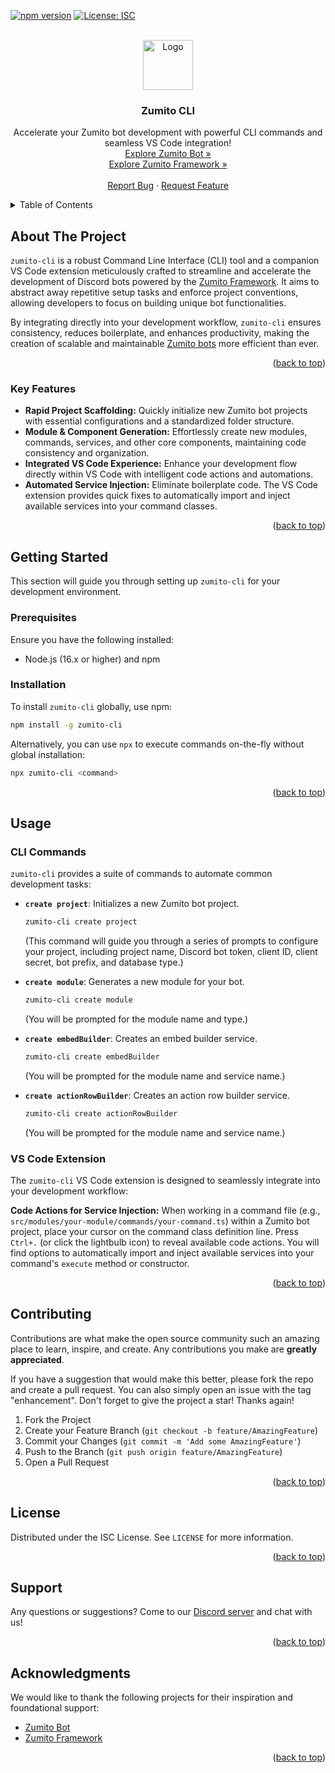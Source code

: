 <a name="readme-top"></a>

<!-- PROJECT SHIELDS -->
[![npm version](https://img.shields.io/npm/v/zumito-cli?style=for-the-badge)](https://www.npmjs.com/package/zumito-cli)
[![License: ISC](https://img.shields.io/badge/License-ISC-blue.svg?style=for-the-badge)](https://opensource.org/licenses/ISC)

<!-- PROJECT LOGO -->
<br />
<div align="center">
  <a href="https://github.com/ZumitoTeam/zumito-cli">
    <img src="https://media.discordapp.net/attachments/964297459327184906/1066399583896342649/d05ce5c0de25fd9afb4f5492f31f21fe.png" alt="Logo" width="80" height="80"/>
  </a>

  <h3 align="center">Zumito CLI</h3>

  <p align="center">
    Accelerate your Zumito bot development with powerful CLI commands and seamless VS Code integration!
    <br />
    <a href="https://github.com/ZumitoTeam/zumito-bot">Explore Zumito Bot »</a>
    <br />
    <a href="https://github.com/ZumitoTeam/zumito-framework">Explore Zumito Framework »</a>
    <br />
    <br />
    <a href="https://github.com/ZumitoTeam/zumito-cli/issues">Report Bug</a>
    ·
    <a href="https://github.com/ZumitoTeam/zumito-cli/issues">Request Feature</a>
  </p>
</div>


<!-- TABLE OF CONTENTS -->
<details>
  <summary>Table of Contents</summary>
  <ol>
    <li>
      <a href="#about-the-project">About The Project</a>
      <ul>
        <li><a href="#key-features">Key Features</a></li>
      </ul>
    </li>
    <li>
      <a href="#getting-started">Getting Started</a>
      <ul>
        <li><a href="#prerequisites">Prerequisites</a></li>
        <li><a href="#installation">Installation</a></li>
      </ul>
    </li>
    <li><a href="#usage">Usage</a></li>
    <li><a href="#contributing">Contributing</a></li>
    <li><a href="#license">License</a></li>
    <li><a href="#support">Support</a></li>
    <li><a href="#acknowledgments">Acknowledgments</a></li>
  </ol>
</details>


<!-- ABOUT THE PROJECT -->
## About The Project

`zumito-cli` is a robust Command Line Interface (CLI) tool and a companion VS Code extension meticulously crafted to streamline and accelerate the development of Discord bots powered by the [Zumito Framework](https://github.com/ZumitoTeam/zumito-framework). It aims to abstract away repetitive setup tasks and enforce project conventions, allowing developers to focus on building unique bot functionalities.

By integrating directly into your development workflow, `zumito-cli` ensures consistency, reduces boilerplate, and enhances productivity, making the creation of scalable and maintainable [Zumito bots](https://github.com/ZumitoTeam/zumito-bot) more efficient than ever.

<p align="right">(<a href="#readme-top">back to top</a>)</p>


### Key Features

*   **Rapid Project Scaffolding:** Quickly initialize new Zumito bot projects with essential configurations and a standardized folder structure.
*   **Module & Component Generation:** Effortlessly create new modules, commands, services, and other core components, maintaining code consistency and organization.
*   **Integrated VS Code Experience:** Enhance your development flow directly within VS Code with intelligent code actions and automations.
*   **Automated Service Injection:** Eliminate boilerplate code. The VS Code extension provides quick fixes to automatically import and inject available services into your command classes.

<p align="right">(<a href="#readme-top">back to top</a>)</p>


<!-- GETTING STARTED -->
## Getting Started

This section will guide you through setting up `zumito-cli` for your development environment.

### Prerequisites

Ensure you have the following installed:
*   Node.js (16.x or higher) and npm

### Installation

To install `zumito-cli` globally, use npm:

```bash
npm install -g zumito-cli
```

Alternatively, you can use `npx` to execute commands on-the-fly without global installation:

```bash
npx zumito-cli <command>
```

<p align="right">(<a href="#readme-top">back to top</a>)</p>


<!-- USAGE EXAMPLES -->
## Usage

### CLI Commands

`zumito-cli` provides a suite of commands to automate common development tasks:

*   **`create project`**: Initializes a new Zumito bot project.
    ```bash
    zumito-cli create project
    ```
    (This command will guide you through a series of prompts to configure your project, including project name, Discord bot token, client ID, client secret, bot prefix, and database type.)

*   **`create module`**: Generates a new module for your bot.
    ```bash
    zumito-cli create module
    ```
    (You will be prompted for the module name and type.)

*   **`create embedBuilder`**: Creates an embed builder service.
    ```bash
    zumito-cli create embedBuilder
    ```
    (You will be prompted for the module name and service name.)

*   **`create actionRowBuilder`**: Creates an action row builder service.
    ```bash
    zumito-cli create actionRowBuilder
    ```
    (You will be prompted for the module name and service name.)

### VS Code Extension

The `zumito-cli` VS Code extension is designed to seamlessly integrate into your development workflow:

**Code Actions for Service Injection:**
When working in a command file (e.g., `src/modules/your-module/commands/your-command.ts`) within a Zumito bot project, place your cursor on the command class definition line. Press `Ctrl+.` (or click the lightbulb icon) to reveal available code actions. You will find options to automatically import and inject available services into your command's `execute` method or constructor.

<p align="right">(<a href="#readme-top">back to top</a>)</p>


<!-- CONTRIBUTING -->
## Contributing

Contributions are what make the open source community such an amazing place to learn, inspire, and create. Any contributions you make are **greatly appreciated**.

If you have a suggestion that would make this better, please fork the repo and create a pull request. You can also simply open an issue with the tag "enhancement".
Don't forget to give the project a star! Thanks again!

1. Fork the Project
2. Create your Feature Branch (`git checkout -b feature/AmazingFeature`)
3. Commit your Changes (`git commit -m 'Add some AmazingFeature'`)
4. Push to the Branch (`git push origin feature/AmazingFeature`)
5. Open a Pull Request

<p align="right">(<a href="#readme-top">back to top</a>)</p>


<!-- LICENSE -->
## License

Distributed under the ISC License. See `LICENSE` for more information.

<p align="right">(<a href="#readme-top">back to top</a>)</p>


<!-- SUPPORT -->
## Support

Any questions or suggestions? Come to our [Discord server](https://discord.gg/EwEhgKCmSy) and chat with us!

<p align="right">(<a href="#readme-top">back to top</a>)</p>


<!-- ACKNOWLEDGMENTS -->
## Acknowledgments

We would like to thank the following projects for their inspiration and foundational support:

*   [Zumito Bot](https://github.com/ZumitoTeam/zumito-bot)
*   [Zumito Framework](https://github.com/ZumitoTeam/zumito-framework)

<p align="right">(<a href="#readme-top">back to top</a>)</p>